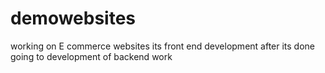 # demowebsites
working on E commerce websites its front end development after its done going to development of backend work
